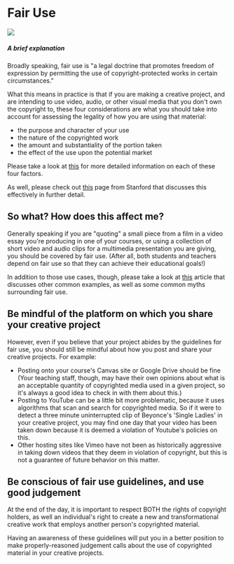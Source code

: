 # Fair Use

![](https://image.shutterstock.com/image-vector/fair-use-word-cloud-concept-260nw-1409782694.jpg)

##### A brief explanation

Broadly speaking, fair use is "a legal doctrine that promotes freedom of expression by permitting the use of copyright-protected works in certain circumstances."

What this means in practice is that if you are making a creative project, and are intending to use video, audio, or other visual media that you don't own the copyright to, these four considerations are what you should take into account for assessing the legality of how you are using that material:

* the purpose and character of your use
* the nature of the copyrighted work
* the amount and substantiality of the portion taken
* the effect of the use upon the potential market

Please take a look at [this](https://www.copyright.gov/fair-use/more-info.html) for more detailed information on each of these four factors.

As well, please check out [this](https://fairuse.stanford.edu/overview/fair-use/four-factors/) page from Stanford that discusses this effectively in further detail.

## So what? How does this affect me?

Generally speaking if you are "quoting" a small piece from a film in a video essay you're producing in one of your courses, or using a collection of short video and audio clips for a multimedia presentation you are giving, you should be covered by fair use. (After all, both students and teachers depend on fair use so that they can achieve their educational goals!)

In addition to those use cases, though, please take a look at [this](https://ohiostate.pressbooks.pub/choosingsources/chapter/common-examples-of-fair-use/) article that discusses other common examples, as well as some common myths surrounding fair use.

## Be mindful of the platform on which you share your creative project

However, even if you believe that your project abides by the guidelines for fair use, you should still be mindful about how you post and share your creative projects. For example:
  * Posting onto your course's Canvas site or Google Drive should be fine (Your teaching staff, though, may have their own opinions about what is an acceptable quantity of copyrighted media used in a given project, so it's always a good idea to check in with them about this.)
  * Posting to YouTube can be a little bit more problematic, because it uses algorithms that scan and search for copyrighted media. So if it were to detect a three minute uninterrupted clip of Beyonce's 'Single Ladies' in your creative project, you may find one day that your video has been taken down because it is deemed a violation of Youtube's policies on this.
  * Other hosting sites like Vimeo have not been as historically aggressive in taking down videos that they deem in violation of copyright, but this is not a guarantee of future behavior on this matter.

## Be conscious of fair use guidelines, and use good judgement
At the end of the day, it is important to respect BOTH the rights of copyright holders, as well an individual's right to create a new and transformational creative work that employs another person's copyrighted material.

Having an awareness of these guidelines will put you in a better position to make properly-reasoned judgement calls about the use of copyrighted material in your creative projects.
